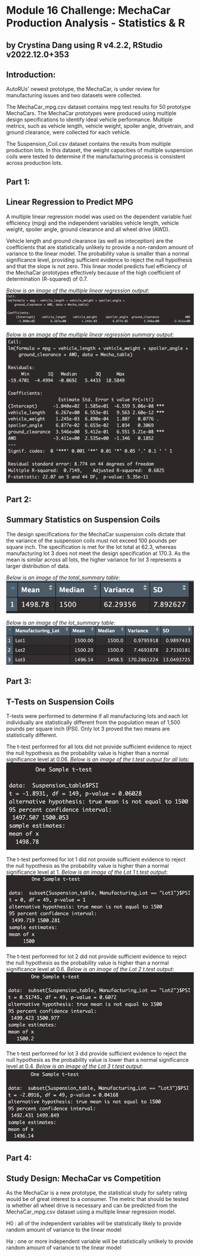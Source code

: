 # Module 16 Challenge: MechaCar Production Analysis - Statistics & R
## by Crystina Dang using R v4.2.2, RStudio v2022.12.0+353

## Introduction:
AutoRUs' newest prototype, the MechaCar, is under review for manufacturing issues and two datasets were collected. 

The MechaCar_mpg.csv dataset contains mpg test results for 50 prototype MechaCars. The MechaCar prototypes were produced using multiple design specifications to identify ideal vehicle performance. Multiple metrics, such as vehicle length, vehicle weight, spoiler angle, drivetrain, and ground clearance, were collected for each vehicle. 

The Suspension_Coil.csv dataset contains the results from multiple production lots. In this dataset, the weight capacities of multiple suspension coils were tested to determine if the manufacturing process is consistent across production lots.


## Part 1:
## Linear Regression to Predict MPG
A multiple linear regression model was used on the dependent variable fuel efficiency (mpg) and the independent variables vehicle length, vehicle weight, spoiler angle, ground clearance and all wheel drive (AWD). 

Vehicle length and ground clearance (as well as inteception) are the coefficients that are statistically unlikely to provide a non-random amount of variance to the linear model. The probability value is smaller than a normal significance level, providing sufficient evidence to reject the null hypothesis and that the slope is not zero. This linear model predicts fuel efficiency of the MechaCar prototypes effectively because of the high coefficient of determination (R-squared) of 0.7.


*Below is an image of the multiple linear regression output:*
![This is an image](https://github.com/crystdang/MechaCar-Statistical-Analysis/blob/main/Images/linear_reg.png)

*Below is an image of the multiple linear regression summary output:*
![This is an image](https://github.com/crystdang/MechaCar-Statistical-Analysis/blob/main/Images/lr_summary.png)


## Part 2:
## Summary Statistics on Suspension Coils

The design specifications for the MechaCar suspension coils dictate that the variance of the suspension coils must not exceed 100 pounds per square inch. The specification is met for the lot total at 62.3, whereas manufacturing lot 3 does not meet the design specification at 170.3. As the mean is similar across all lots, the higher variance for lot 3 represents a larger distribution of data.

*Below is an image of the total_summary table:*
![This is an image](https://github.com/crystdang/MechaCar-Statistical-Analysis/blob/main/Images/PSI.png)

*Below is an image of the lot_summary table:*
![This is an image](https://github.com/crystdang/MechaCar-Statistical-Analysis/blob/main/Images/Lots.png)


## Part 3:
## T-Tests on Suspension Coils

T-tests were performed to determine if all manufacturing lots and each lot individually are statistically different from the population mean of 1,500 pounds per square inch (PSI). Only lot 3 proved the two means are statistically different.


The t-test performed for all lots did not provide sufficient evidence to reject the null hypothesis as the probability value is higher than a normal significance level at 0.06.
*Below is an image of the t.test output for all lots:*
![This is an image](https://github.com/crystdang/MechaCar-Statistical-Analysis/blob/main/Images/t.test_All.png)

The t-test performed for lot 1 did not provide sufficient evidence to reject the null hypothesis as the probability value is higher than a normal significance level at 1.
*Below is an image of the Lot 1 t.test output:*
![This is an image](https://github.com/crystdang/MechaCar-Statistical-Analysis/blob/main/Images/t.test_Lot1.png)

The t-test performed for lot 2 did not provide sufficient evidence to reject the null hypothesis as the probability value is higher than a normal significance level at 0.6.
*Below is an image of the Lot 2 t.test output:*
![This is an image](https://github.com/crystdang/MechaCar-Statistical-Analysis/blob/main/Images/t.test_Lot2.png)

The t-test performed for lot 3 did provide sufficient evidence to reject the null hypothesis as the probability value is lower than a normal significance level at 0.4.
*Below is an image of the Lot 3 t.test output:*
![This is an image](https://github.com/crystdang/MechaCar-Statistical-Analysis/blob/main/Images/t.test_Lot3.png)


## Part 4:
## Study Design: MechaCar vs Competition

As the MechaCar is a new prototype, the statistical study for safety rating would be of great interest to a consumer. The metric that should be tested is whether all wheel drive is necessary and can be predicted from the MechaCar_mpg.csv dataset using a multiple linear regression model.

H0 : all of the independent variables will be statistically likely to provide random amount of variance to the linear model

Ha : one or more independent variable will be statistically unlikely to provide random amount of variance to the linear model
